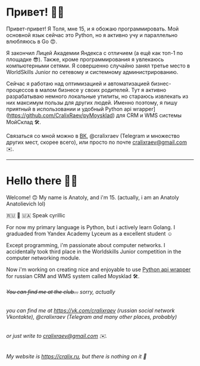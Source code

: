 # Привет! 👋🏼

Привет-привет! Я Толя, мне 15, и я обожаю программировать.
Мой основной язык сейчас это Python, но я активно учу и параллельно влюбляюсь в Go 😍.

Я закончил Лицей Академии Яндекса с отличием (а ещё как топ-1 по площадке 😎).
Также, кроме программирования я увлекаюсь компьютерными сетями. Я совершенно случайно занял третье место в WorldSkills Junior по сетевому и системному администрированию.

Сейчас я работаю над оптимизацией и автоматизацией бизнес-процессов в малом бизнесе у своих родителей.
Тут я активно разрабатываю немного локальные утилиты, но стараюсь извлекать из них максимум пользы для других людей. Именно поэтому, я пишу приятный в использовании и удобный Python api wrapper](https://github.com/CralixRaev/pyMoysklad) для CRM и WMS системы МойСклад 🛠. 

Связаться со мной можно в [ВК](https://vk.com/cralixraev), @cralixraev (Telegram и множество других мест, скорее всего), или просто по почте cralixraev@gmail.com ✉️. 

------------

# Hello there 👋🏼

Welcome! 🙃
My name is Anatoly, and i'm 15. (actually, i am an Anatoly Anatolievich lol)

🇷🇺 🤝 🇺🇦 Speak cyrillic

For now my primary language is Python, but i actively learn Golang.
I graduaded from Yandex Academy Lyceum as a excellent student ☺️

Except programming, i'm passionate about computer networks. 
I accidentally took third place in the Worldskills Junior competition in the computer networking module.

Now i'm working on creating nice and enjoyable to use [Python api wrapper](https://github.com/CralixRaev/pyMoysklad) for russian CRM and WMS system called Moysklad 🛠. 
###### ~~You can find me at the club...~~ sorry, actually
###### you can find me at https://vk.com/cralixraev (russian social network Vkontakte), @cralixraev (Telegram and many other places, probably)
###### or just write to cralixraev@gmail.com ✉️.
###### My website is https://cralix.ru, but there is nothing on it 🥲
